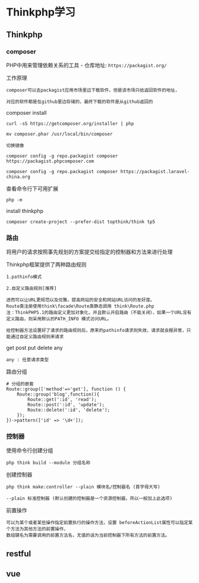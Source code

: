 # Thinkphp学习

## Thinkphp

### composer

PHP中用来管理依赖关系的工具 - 仓库地址: `https://packagist.org/`

工作原理

    composer可以去packagist应用市场里边下载软件，但是该市场只给返回软件的地址，

    对应的软件都是在github里边存储的，最终下载的软件是从github返回的

composer install

    curl -sS https://getcomposer.org/installer | php

    mv composer.phar /usr/local/bin/composer

    切换镜像

    composer config -g repo.packagist composer https://packagist.phpcomposer.com

    composer config -g repo.packagist composer https://packagist.laravel-china.org

查看命令行下可用扩展

    php -m

install thinkphp

    composer create-project --prefer-dist topthink/think tp5

### 路由

将用户的请求按照事先规划的方案提交给指定的控制器和方法来进行处理

Thinkphp框架提供了两种路由规则

    1.pathinfo模式

    2.自定义路由规则[推荐]

    进而可以让URL更规范以及优雅，提高网站的安全和网站URL访问的友好度。
    Route类注册使用think\facade\Route类静态调用 think\Route.php
    注：ThinkPHP5.1的路由定义更加对象化，并且默认开启路由（不能关闭），如果一个URL没有定义路由，则采用默认的PATH_INFO 模式访问URL。

    给控制器方法设置好了请求的路由规则后，原来的pathinfo请求则失效，请求就会报异常，只能通过自定义路由规则来请求

get post put delete any

    any : 任意请求类型

路由分组

    # 分组的嵌套
    Route::group(['method'=>'get'], function () {
        Route::group('blog',function(){
            Route::get(':id', 'read');
            Route::post(':id', 'update');
            Route::delete(':id', 'delete');
        });
    })->pattern(['id' => '\d+']);

### 控制器

使用命令行创建分组

    php think build --module 分组名称

创建控制器

    php think make:controller --plain 模块名/控制器名 (首字母大写)

    --plain 标准控制器 (默认创建的控制器是一个资源控制器，所以一般加上此选项)

前置操作

    可以为某个或者某些操作指定前置执行的操作方法，设置 beforeActionList属性可以指定某个方法为其他方法的前置操作，
    数组键名为需要调用的前置方法名，无值的话为当前控制器下所有方法的前置方法。

## restful

## vue
